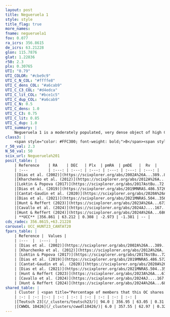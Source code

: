 ```yaml
---
layout: post
title: Negueruela 1
style: style
title_flag: true
more_names: 
fname: negueruela1
fov: 0.077
ra_icrs: 356.8615
de_icrs: 63.21228
glon: 115.7876
glat: 1.22836
r50: 2.3
plx: 0.30765
UTI: "0.79"
UTI_COLOR: "#cbe9c9"
UTI_C_N_COL: "#ffffe8"
UTI_C_dens_COL: "#a6cab9"
UTI_C_C3_COL: "#d4edca"
UTI_C_lit_COL: "#bce1c5"
UTI_C_dup_COL: "#a6cab9"
UTI_C_N: 0.5
UTI_C_dens: 1.0
UTI_C_C3: 0.75
UTI_C_lit: 0.85
UTI_C_dup: 1.0
UTI_summary: |
    Negueruela 1 is a moderately populated, very dense object of high C3 quality. It is well-studied in the literature.<br><br>This object shares a large percentage of members with at least one entry reported in the same catalogue.
class3: |
    <span style="color: #FFC300; font-weight: bold;">B</span><span style="color: green; font-weight: bold;">A</span>
r_50_val: 2.3
N_50_val: 50
scix_url: Negueruela%201
posit_table: |
    | Reference    | RA    | DEC   | Plx  | pmRA  | pmDE   |  Rv  |
    | :---         | :---: | :---: | :---: | :---: | :---: | :---: |
    |[Dias et al. (2002)](https://scixplorer.org/abs/2002A%26A...389..871D) | 356.833 | 63.22 | -- | 2.15 | -6.98 | -60.3 |
    |[Kharchenko et al. (2012)](https://scixplorer.org/abs/2012A%26A...543A.156K) | 356.827 | 63.22 | -- | 2.15 | -6.98 | -- |
    |[Loktin & Popova (2017)](https://scixplorer.org/abs/2017AstBu..72..257L) | 356.835 | 63.22 | -- | 2.21 | -7.34 | -60.3 |
    |[Dias et al. (2019)](https://scixplorer.org/abs/2019MNRAS.486.5726D) | 356.85 | 63.218 | 0.289 | -2.988 | -1.343 | -5.02 |
    |[Cantat-Gaudin et al. (2020)](https://scixplorer.org/abs/2020A%26A...640A...1C) | 356.849 | 63.219 | 0.289 | -2.988 | -1.343 | -- |
    |[Dias et al. (2021)](https://scixplorer.org/abs/2021MNRAS.504..356D) | 356.854 | 63.22 | 0.291 | -3.023 | -1.333 | -- |
    |[Hunt & Reffert (2023)](https://scixplorer.org/abs/2023A%26A...673A.114H) | 356.851 | 63.222 | 0.31 | -2.99 | -1.417 | -- |
    |[Cavallo et al. (2024)](https://scixplorer.org/abs/2024AJ....167...12C) | 356.851 | 63.213 | 0.31 | -- | -- | -- |
    |[Hunt & Reffert (2024)](https://scixplorer.org/abs/2024A%26A...686A..42H) | 356.851 | 63.222 | 0.31 | -2.99 | -1.417 | -- |
    | **UCC** |356.861 | 63.212 | 0.308 | -2.973 | -1.381 | -- | 
cds_radec: 356.8615,+63.21228
carousel: UCC_HUNT23_CANTAT20
fpars_table: |
    | Reference |  Values |
    | :---  |  :---:  |
    | [Dias et al. (2002)](https://scixplorer.org/abs/2002A%26A...389..871D) | `E(B-V)=1.249, Dist=2800.0, Age=6.98` |
    | [Kharchenko et al. (2012)](https://scixplorer.org/abs/2012A%26A...543A.156K) | `e_bv=1.249, distance=2800, log_age=6.98` |
    | [Loktin & Popova (2017)](https://scixplorer.org/abs/2017AstBu..72..257L) | `E(B-V)=1.091, Dmod=10.029, logt=7.165` |
    | [Dias et al. (2019)](https://scixplorer.org/abs/2019MNRAS.486.5726D) | `E(B-V)=0.92, Dist=5691, logAge=6.822, Z=0.036` |
    | [Cantat-Gaudin et al. (2020)](https://scixplorer.org/abs/2020A%26A...640A...1C) | `AVNN=3.39, DMNN=12.3, AgeNN=7.23` |
    | [Dias et al. (2021)](https://scixplorer.org/abs/2021MNRAS.504..356D) | `Av=3.266, Dist=2655, logage=6.917, [Fe/H]=-0.224` |
    | [Hunt & Reffert (2023)](https://scixplorer.org/abs/2023A%26A...673A.114H) | `AV50=3.852, diffAV50=1.427, MOD50=13.068, logAge50=6.615` |
    | [Cavallo et al. (2024)](https://scixplorer.org/abs/2024AJ....167...12C) | `AV50=3.9, dMod50=12.51, logAge50=7.01, [Fe/H]50=-0.66` |
    | [Hunt & Reffert (2024)](https://scixplorer.org/abs/2024A%26A...686A..42H) | `MassJ=466.775` |
shared_table: |
    | Cluster | <span title="Percentage of members that this OC shares with the ones listed">%</span>   | RA   | DEC   | Plx   | pmRA  | pmDE  | Rv | UTI |
    | :-: | :-: |:-: | :-: | :-: | :-: | :-: | :-: | :-: |
    |[Teutsch 23](/_clusters/teutsch23/)| 94.0 | 356.95 | 63.05 | 0.31 | -2.97 | -1.4 | -66.91 |0.78 |
    |[CWWDL 10426](/_clusters/cwwdl10426/)| 6.0 | 357.55 | 62.97 | 0.32 | -3.04 | -1.36 | -89.18 |0.11 |
---
```

